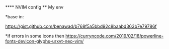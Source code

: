 **** NVIM config
** My env 

*base in:

https://gist.github.com/benawad/b768f5a5bbd92c8baabd363b7e79786f

*if errors in some icons then
https://curryncode.com/2019/02/18/powerline-fonts-devicon-glyphs-urxvt-neo-vim/
